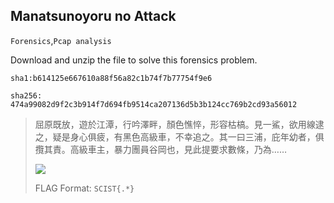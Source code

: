 ## Manatsunoyoru no Attack
`Forensics`,`Pcap analysis`

Download and unzip the file to solve this forensics problem.

`sha1:b614125e667610a88f56a82c1b74f7b77754f9e6`

`sha256: 474a99082d9f2c3b914f7d694fb9514ca207136d5b3b124cc769b2cd93a56012`
> 屈原既放，遊於江潭，行吟澤畔，顏色憔悴，形容枯槁。見一鯊，欲用線逮之，疑是身心俱疲，有黑色高級車，不幸追之。其一曰三浦，庇年幼者，俱攬其責。高級車主，暴力團員谷岡也，見此提要求數條，乃為……
> 
> ![](https://hackmd.io/_uploads/H1v0_BrFn.png)
> 
> FLAG Format: `SCIST{.*}`
